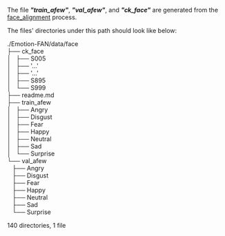 The file ***"train_afew"***, ***"val_afew"***, and ***"ck_face"*** are generated from the [face_alignment](https://github.com/Open-Debin/Emotion-FAN/blob/dev/README.md#afew-dataset) process.

The files' directories under this path should look like below:

./Emotion-FAN/data/face <br>
├── ck_face <br>
│   ├── S005 <br>
│   ├── '...' <br>
│   ├── '...' <br> 
│   ├── S895 <br>
│   └── S999 <br>
├── readme.md <br>
├── train_afew <br>
│   ├── Angry <br>
│   ├── Disgust <br>
│   ├── Fear <br>
│   ├── Happy <br>
│   ├── Neutral <br>
│   ├── Sad <br>
│   └── Surprise <br>
└── val_afew <br>
    ├── Angry <br>
    ├── Disgust <br>
    ├── Fear <br>
    ├── Happy <br>
    ├── Neutral <br>
    ├── Sad <br>
    └── Surprise <br>

140 directories, 1 file
